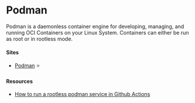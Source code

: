 # Podman

Podman is a daemonless container engine for developing, managing, and running OCI Containers on your Linux System. Containers can either be run as root or in rootless mode.

#### Sites
- [Podman](https://podman.io) ⭐

#### Resources
- [How to run a rootless podman service in Github Actions](https://www.linkedin.com/pulse/how-run-rootless-podman-service-github-actions-%D0%B4%D0%BC%D0%B8%D1%82%D1%80%D0%B8%D0%B9-%D0%BC%D0%B8%D1%88%D0%B0%D1%80%D0%BE%D0%B2)
